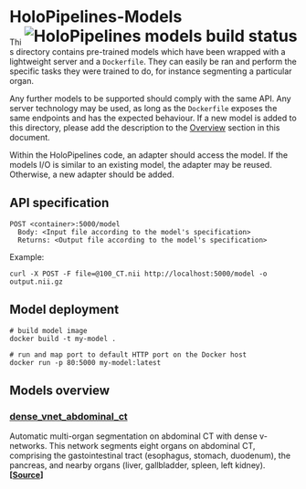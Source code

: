 # HoloPipelines-Models <a href="https://dev.azure.com/MSGOSHHOLO/HoloRepository/_build/latest?definitionId=1&branchName=dev"><img src="https://dev.azure.com/MSGOSHHOLO/HoloRepository/_apis/build/status/HoloRepository-Core?branchName=dev&jobName=HoloPipelines%20-%20Models" alt="HoloPipelines models build status" align="right" /></a>

This directory contains pre-trained models which have been wrapped with a lightweight server and a `Dockerfile`. They can easily be ran and perform the specific tasks they were trained to do, for instance segmenting a particular organ.

Any further models to be supported should comply with the same API. Any server technology may be used, as long as the `Dockerfile` exposes the same endpoints and has the expected behaviour. If a new model is added to this directory, please add the description to the [Overview](#models-overview) section in this document.

Within the HoloPipelines code, an adapter should access the model. If the models I/O is similar to an existing model, the adapter may be reused. Otherwise, a new adapter should be added.

## API specification

```
POST <container>:5000/model
  Body: <Input file according to the model's specification>
  Returns: <Output file according to the model's specification>
```

Example:

```shell
curl -X POST -F file=@100_CT.nii http://localhost:5000/model -o output.nii.gz
```

## Model deployment

```shell
# build model image
docker build -t my-model .

# run and map port to default HTTP port on the Docker host
docker run -p 80:5000 my-model:latest
```

## Models overview

### [dense_vnet_abdominal_ct](https://github.com/nbckr/HoloRepository-Core/tree/master/HoloPipelines/models/dense_vnet_abdominal_ct)

Automatic multi-organ segmentation on abdominal CT with dense v-networks. This network segments eight organs on abdominal CT, comprising the gastointestinal tract (esophagus, stomach, duodenum), the pancreas, and nearby organs (liver, gallbladder, spleen, left kidney).
**\[[Source](https://github.com/NifTK/NiftyNetModelZoo/blob/master/dense_vnet_abdominal_ct_model_zoo.md)\]**
